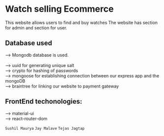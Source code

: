 # Watch selling Ecommerce

This website allows users to find and buy watches 
The website has section for admin and section for user.

## Database used
--> Mongodb database is used.<br>
<br>--> uuid for generating unique salt
<br>--> crypto for hashing of passwords
<br>--> mongoose for establishing connection between our express app and the mongoDB
<br>--> braintree for linking our website to payment gateway

## FrontEnd techonologies:
--> material-ui
<br>--> react-router-dom


``` Sushil Maurya ``` ``` Jay Malave ``` ``` Tejas Jagtap ``` 
